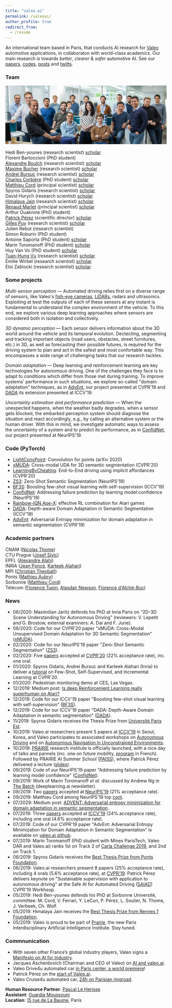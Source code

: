 ```yaml
---
title: "valeo.ai"
permalink: /valeoai/
author_profile: true
redirect_from:
  - /resume
---
```


An international team based in Paris, that conducts AI research for [Valeo](http://valeo.com) automotive applications, in collaboraton with world-class academics. Our main research is towards *better*, *clearer* & *safer* automotive AI. See our [papers](https://ptrckprz.github.io/vaipub), [codes](https://github.com/valeoai), [posts](https://medium.com/@valeo.ai) and [twitts](https://twitter.com/valeoai). 

###  Team
![](../images/vai-team.jpg)  
  
Hedi Ben-younes (research scientist) [scholar](https://scholar.google.fr/citations?user=IFLcfvUAAAAJ&hl=en)  
Florent Bartoccioni (PhD student)  
[Alexandre Boulch](http://www.boulch.eu/) (research scientist) [scholar](https://scholar.google.com/citations?user=iJ3qFGAAAAAJ&hl=fr&oi=ao)  
[Maxime Bucher](https://maximebucher.github.io/) (research scientist) [scholar](https://scholar.google.fr/citations?user=NbYEOpMAAAAJ&hl=en)  
[Andrei Bursuc](https://abursuc.github.io/) (research scientist) [scholar](https://scholar.google.com/citations?user=HTfERCsAAAAJ&hl=en)  
[Charles Corbière](https://chcorbi.github.io/) (PhD student) [scholar](https://scholar.google.fr/citations?user=UcnFUZ8AAAAJ&hl=en)  
[Matthieu Cord](http://www-poleia.lip6.fr/~cord/) (principal scientist) [scholar](https://scholar.google.fr/citations?user=SpAotDcAAAAJ&hl=en)   
Spyros Gidaris (research scientist) [scholar](https://scholar.google.fr/citations?user=7atfg7EAAAAJ&hl=en)  
David Hurych (research scientist) [scholar](https://scholar.google.cz/citations?user=XY1PVwYAAAAJ&hl=en)  
[Himalaya Jain](https://himalayajain.github.io/) (research scientist) [scholar](https://scholar.google.fr/citations?user=Xl7SNlsAAAAJ&hl=en)   
[Renaud Marlet](http://imagine.enpc.fr/~marletr/) (principal scientist) [scholar](https://scholar.google.fr/citations?user=2rclwh4AAAAJ&hl=en)  
Arthur Ouaknine (PhD student)  
[Patrick Pérez](https://ptrckprz.github.io/) (scientific director) [scholar](https://scholar.google.fr/citations?user=8Cph5uQAAAAJ&hl=en)  
[Gilles Puy](https://sites.google.com/site/puygilles/home) (research scientist) [scholar](https://scholar.google.com/citations?user=enaORE8AAAAJ&hl=en)  
Julien Rebut (research scientist)  
Simon Roburin (PhD student)  
Antoine Saporta (PhD student) [scholar](https://scholar.google.com/citations?user=jSwfIU4AAAAJ&hl=en)   
Marin Toromanoff (PhD student) [scholar](https://scholar.google.com/citations?user=Yu47MFYAAAAJ&hl=en)  
Huy Van Vo (PhD student) [scholar](https://scholar.google.fr/citations?user=gIf5VqUAAAAJ&hl=en)  
[Tuan-Hung Vu](https://tuanhungvu.github.io/) (research scientist) [scholar](https://scholar.google.fr/citations?user=QIHrPZQAAAAJ&hl=en)  
Emilie Wirbel (research scientist) [scholar](https://scholar.google.com/citations?hl=en&user=Z7wRy_cAAAAJ)  
Eloi Zablocki (research scientist) [scholar](https://scholar.google.fr/citations?hl=en&user=dOkbUmEAAAAJ)

### Some projects

*Multi-sensor perception* — Automated driving relies first on a diverse range of sensors, like Valeo's [fish-eye cameras](https://www.valeo.com/en/360-vue/), [LiDARs](https://www.valeo.com/en/valeo-scala/), radars and ultrasonics. Exploiting at best the outputs of each of these sensors at any instant is fundamental to understand the complex environment of the vehicle. To this end, we explore various deep learning approaches where sensors are considered both in isolation and collectively.  

*3D dynamic perception* — Each sensor delivers information about the 3D world around the vehicle and its temporal evolution. Dectecting, segmenting and tracking important objects (road users, obstacles, street furnitures, etc.) in 3D, as well as forecasting their possible futures, is required for the driving system to plan and act in the safest and most confortable way. This encompasses a wide range of challenging tasks that our research tackles.   

*Domain adaptation* — Deep learning and reinforcement learning are key technologies for autonomous driving. One of the challenges they face is to adapt to conditions which differ from those met during training. To improve systems' performance in such situations, we explore so-called "domain adaptation" techniques, as in [AdvEnt](https://github.com/valeoai/ADVENT), our project presented at CVPR'19 and [DADA](https://github.com/valeoai/DADA) its extension presented at ICCV'19.  

*Uncertainty estimation and performance prediction* — When the unexpected happens, when the weather badly degrades, when a sensor gets blocked, the embarked perception system should diagnose the situation and react accordingly, e.g., by calling an alternative system or the human driver. With this in mind, we investigate automatic ways to assess the uncertainty of a system and to predict its performance, as in [ConfidNet](https://github.com/valeoai/ConfidNet), our project presented at NeurIPS'19.

### Code (PyTorch)

* [LightConvPoint](https://github.com/valeoai/LightConvPoint): Convolution for points (arXiv 2020)
* [xMUDA](https://github.com/valeoai/xmuda): Cross-modal UDA for 3D semantic segmentation (CVPR'20)
* [LearningByCheating](https://github.com/valeoai/LearningByCheating): End-to-End driving using implicit affordances (CVPR'20)
* [ZS3](https://github.com/valeoai/ZS3): Zero-Shot Semantic Segmentation (NeurIPS'19)
* [BF3S](https://github.com/valeoai/BF3S): Boosting few-shot visual learning with self-supervision (ICCV'19)
* [ConfidNet](https://github.com/valeoai/ConfidNet): Addressing failure prediction by learning model confidence (NeurIPS'19)
* [Rainbow-IQN Ape-X](https://github.com/valeoai/rainbow-iqn-apex): effective RL combination for Atari games
* [DADA](https://github.com/valeoai/DADA): Depth-aware Domain Adaptation in Semantic Segmentation (ICCV'19)
* [AdvEnt](https://github.com/valeoai/ADVENT): Adversarial Entropy minimization for domain adaptation in semantic segmentation (CVPR'19)

###  Academic partners

CNAM ([Nicolas Thome](http://cedric.cnam.fr/~thomen/))  
CTU Prague ([Josef Sivic](https://www.di.ens.fr/~josef/))  
EPFL ([Alexandre Alahi](https://people.epfl.ch/alexandre.alahi))  
INRIA ([Jean Ponce](https://www.di.ens.fr/~ponce/), [Karteek Alahari](https://lear.inrialpes.fr/people/alahari/))  
MPI ([Christian Theobalt](https://people.mpi-inf.mpg.de/~theobalt/))  
Ponts ([Mathieu Aubry](http://imagine.enpc.fr/~aubrym/))  
Sorbonne ([Matthieu Cord](http://www-poleia.lip6.fr/~cord/))  
Télécom ([Florence Tupin](https://perso.telecom-paristech.fr/tupin/), [Alasdair Newson](https://sites.google.com/site/alasdairnewson/), [Florence d'Alché-Buc](https://scholar.google.com/citations?user=-qbL7z0AAAAJ))

### News
* 06/2020: Maximilian Jaritz defends his PhD at Inria Paris on “2D-3D Scene Understanding for Autonomous Driving” (reviewers: V. Lepetit and G. Brostow, external examiners: A. Dai and F. Jurie).
* 06/2020:  Code for our CVPR'20 paper "xMUDA: Cross-Modal Unsupervised Domain Adaptation for 3D Semantic Segmentation" ([xMUDA](https://github.com/valeoai/xmuda)).
* 02/2020:  Code for our NeurIPS'19 paper "Zero-Shot Semantic Segmentation" ([ZS3](https://github.com/valeoai/ZS3)).
* 02/2020: Five [papers](https://ptrckprz.github.io/vaipub) accepted at [CVPR'20](http://cvpr2020.thecvf.com/) (22% acceptance rate), inc. one oral.
* 01/2020: Spyros Gidaris, Andrei Bursuc and Karteek Alahari (Inria) to deliver a [tutorial](https://annotation-efficient-learning.github.io/) on Few-Shot, Self-Supervised, and Incremental Learning at CVPR'20. 
* 01/2020: Pedestrian monitoring demo at CES, Las Vegas.
* 12/2019: Medium post: [Is deep Reinforcement Learning really superhuman on Atari?](https://medium.com/@valeo.ai/is-deep-reinforcement-learning-really-superhuman-on-atari-2e34f8ae1eed)
* 12/2019: Code for our ICCV'19 paper "Boosting few-shot visual learning with self-supervision" ([BF3S](https://github.com/valeoai/BF3S)).
* 12/2019: Code for our ICCV'19 paper "DADA: Depth-Aware Domain Adaptation in semantic segmentation" ([DADA](https://github.com/valeoai/DADA)).
* 11/2019: Spyros Gidaris receives the Thesis Prize from [Université Paris Est](https://www.univ-paris-est.fr/evenements/evenement/9ca2fa43ca68cce620d7ba8dfc59f7d0/?tx_news_pi1%5Bnews%5D=773&tx_news_pi1%5Bcontroller%5D=News&tx_news_pi1%5Baction%5D=detail&tx_news_pi1%5Bday%5D=5&tx_news_pi1%5Bmonth%5D=11&tx_news_pi1%5Byear%5D=2019).
* 10/2019: Valeo.ai researchers present 5 papers at [ICCV'19](http://iccv2019.thecvf.com/) in Seoul, Korea, and Valeo participates to associated workshops on [Autonomous Driving](https://adworkshop.org/) and on [Autonomous Navigation in Unconstrained Environments](https://cvit.iiit.ac.in/autonue2019/program-s.html). 
* 10/2019: [PRAIRIE](https://prairie-institute.fr/) research institute is officially launched, with a nice day of talks and pannels (inc. one on future mobility, [program](https://prairie-institute.fr/wp-content/uploads/2019/10/PROGRAMME-VF-HD-.pdf) in French). Followed by PRAIRIE AI Summer School ([PAISS](https://project.inria.fr/paiss/)), where Patrick Pérez delivered a lecture ([slides](https://project.inria.fr/paiss/files/2019/10/2019_10_paiss_perez_noanim.pdf)).    
* 09/2019: Code of our NeurIPS'19 paper "Addressing failure prediction by learning model confidence" ([ConfidNet](https://github.com/valeoai/ConfidNet)). 
* 09/2019: Work of Marin Toromanoff *et al.* discussed by Andrew Ng in [The Batch](https://info.deeplearning.ai/the-batch-autonomous-nuclear-weapons-fighting-deepfakes-recognizing-chimps-automating-fast-food-2) (deeplearning.ai newsletter).
* 09/2019: Two [papers](https://ptrckprz.github.io/vaipub) accepted at [NeurIPS'19](https://nips.cc/) (21% acceptance rate). 
* 09/2019: Matthieu Cord among NeurIPS'19 top [cont](https://medium.com/@dcharrezt/neurips-2019-stats-c91346d31c8f).
* 07/2029: Medium post: [ADVENT: Adversarial entropy minimization for domain adaptation in semantic segmentation](https://medium.com/@valeo.ai/advent-adversarial-entropy-minimization-for-domain-adaptation-in-semantic-segmentation-dba21934430b).
* 07/2019: Three [papers](https://ptrckprz.github.io/vaipub) accepted at [ICCV'19](http://iccv2019.thecvf.com/) (24% acceptance rate), including one oral (4.6% acceptance rate).
* 07/2019: Code of our CVPR'19 paper "AdvEnt: Adversarial Entropy Minimization for Domain Adaptation in Semantic Segmentation" is available on [valeo.ai github](https://github.com/valeoai/ADVENT). 
* 07/2019: Marin Toromanoff (PhD student with Mines ParisTech, Valeo DAR and Valeo.ai) ranks 1st on Track 2 of [Carla Challenge 2019](https://carlachallenge.org/results-challenge-2019/), and 2nd on Track 1.   
* 06/2019: Spyros Gidaris receives the [Best Thesis Prize from Ponts Foundation](https://www.fondationdesponts.fr/spyros-gidaris-laureat-ex-aequo-du-prix-de-la-meilleure-these-2019/). 
* 06/2019: Valeo.ai researchers present 8 papers (25% acceptance rate), including 4 orals (5.6% acceptance rate), at [CVPR'19](http://cvpr2019.thecvf.com/). Patrick Pérez delivers keynote on "Sustainable supervision with application to autonomous driving" at the Safe AI for Automated Driving ([SAIAD](https://sites.google.com/view/saiad-wscvpr19)) CVPR'19 Workhsop. 
* 05/2019: Hedi Ben-younes defends his PhD at Sorbonne Université, committee: M. Cord, V. Ferrari, Y. LeCun, P. Pérez, L. Soulier, N. Thome, J. Verbeek, Ch. Wolf.
* 05/2019: Himalaya Jain receives the [Best Thesis Prize from Rennes 1 Foundation](https://www.irisa.fr/en/actus/congratulations-himalaya-jain-his-thesis-prize-rennes-1-foundation). 
* 05/2019: Valeo is proud to be part of [Prairie](https://www.inria.fr/en/news/news-from-inria/launch-of-the-prairie-institute), the new Paris Interdisciplinary Artificial Intelligence Institute. Stay tuned.

### Commnunication

* With seven other France’s global industry players, Valeo signs a [Manifesto on AI for Industry](https://www.valeo.com/en/ai-for-humanity-french-industry-engages-on-artificial-intelligence/).   
* Jacques Aschenbroich (Chairman and CEO of Valeo) on [AI and valeo.ai](https://www.linkedin.com/pulse/valeo-our-order-intake-already-includes-ai-jacques-aschenbroich/).  
* Valeo Drive4u automated car [in Paris center, a world premiere](https://www.valeo.com/en/valeo-drive4u-the-first-autonomous-car-to-be-demonstrated-on-the-streets-of-paris/)!  
* Patrick Pérez on the [start of Valeo.ai](https://www.youtube.com/watch?time_continue=2&v=B5QWcDTTBrQ).  
* Valeo Cruise4u automated car, [24h on Parisian ringroad](https://www.youtube.com/watch?v=XRKXBKPgYI4).


**Human Resource Partner**: [Pascal Le Herisse](mailto:pascal.le-herisse@valeo.com)  
**Assistant**: [Ouardia Moussouni](mailto:ouardia.moussouni@valeo.com)  
**Location**: [15 rue de La Baume](https://goo.gl/maps/5pNxVCeACzyDPi4d8), Paris  


